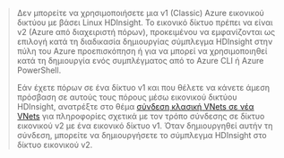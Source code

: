 > Δεν μπορείτε να χρησιμοποιήσετε μια v1 (Classic) Azure εικονικού δικτύου με βάσει Linux HDInsight. Το εικονικό δίκτυο πρέπει να είναι v2 (Azure από διαχειριστή πόρων), προκειμένου να εμφανίζονται ως επιλογή κατά τη διαδικασία δημιουργίας σύμπλεγμα HDInsight στην πύλη του Azure προεπισκόπηση ή για να μπορεί να χρησιμοποιηθεί κατά τη δημιουργία ενός συμπλέγματος από το Azure CLI ή Azure PowerShell.
> 
> Εάν έχετε πόρων σε ένα δίκτυο v1 και που θέλετε να κάνετε άμεση πρόσβαση σε αυτούς τους πόρους μέσω εικονικού δικτύου HDInsight, ανατρέξτε στο θέμα [σύνδεση κλασική VNets σε νέα VNets](../articles/vpn-gateway/vpn-gateway-connect-different-deployment-models-portal.md) για πληροφορίες σχετικά με τον τρόπο σύνδεσης σε δίκτυο εικονικού v2 με ένα εικονικό δίκτυο v1. Όταν δημιουργηθεί αυτήν τη σύνδεση, μπορείτε να δημιουργήσετε το σύμπλεγμα HDInsight στο δίκτυο εικονικού v2.